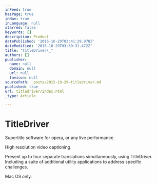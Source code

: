 ```yaml
---
inFeed: true
hasPage: true
inNav: true
inLanguage: null
starred: false
keywords: []
description: Product
datePublished: '2015-10-29T03:41:29.078Z'
dateModified: '2015-10-29T03:39:31.472Z'
title: "TitleDriver\_"
authors: []
publisher:
  name: null
  domain: null
  url: null
  favicon: null
sourcePath: _posts/2015-10-29-titledriver.md
published: true
url: titledriver/index.html
_type: Article

---
```

# TitleDriver 

Supertitle software for opera, or any live performance. 

High resolution video captioning. 

Present up to four separate translations simultaneously, 
using TitleDriver. Including a suite of additional utility applications to address specific challenges. 

Mac OS only.